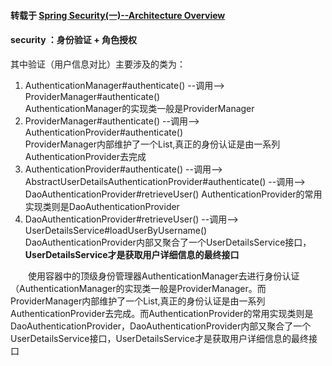 #### 转载于 [Spring Security(一)--Architecture Overview](https://www.cnkirito.moe/spring-security-1/)
#### security ：身份验证 + 角色授权
其中验证（用户信息对比）主要涉及的类为：  
1. AuthenticationManager#authenticate() --调用--> ProviderManager#authenticate()  
AuthenticationManager的实现类一般是ProviderManager  
2. ProviderManager#authenticate()  --调用--> AuthenticationProvider#authenticate()  
ProviderManager内部维护了一个List,真正的身份认证是由一系列AuthenticationProvider去完成  
3. AuthenticationProvider#authenticate()  --调用--> AbstractUserDetailsAuthenticationProvider#authenticate()  --调用--> DaoAuthenticationProvider#retrieveUser()
AuthenticationProvider的常用实现类则是DaoAuthenticationProvider
4. DaoAuthenticationProvider#retrieveUser() --调用-->  UserDetailsService#loadUserByUsername()  
DaoAuthenticationProvider内部又聚合了一个UserDetailsService接口，<B>UserDetailsService才是获取用户详细信息的最终接口</B>  

&emsp;&emsp;使用容器中的顶级身份管理器AuthenticationManager去进行身份认证（AuthenticationManager的实现类一般是ProviderManager。而ProviderManager内部维护了一个List,真正的身份认证是由一系列AuthenticationProvider去完成。而AuthenticationProvider的常用实现类则是DaoAuthenticationProvider，DaoAuthenticationProvider内部又聚合了一个UserDetailsService接口，UserDetailsService才是获取用户详细信息的最终接口


